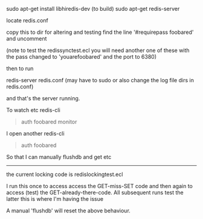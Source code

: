 sudo apt-get install libhiredis-dev   (to build)
sudo apt-get redis-server

locate redis.conf

copy this to dir for altering and testing
find the line '#requirepass foobared' and uncomment

(note to test the redissynctest.ecl you will need another one of these with
the pass changed to 'youarefoobared' and the port to 6380)

then to run

redis-server redis.conf (may have to sudo or also change the log file dirs in redis.conf)

and that's the server running.

To watch etc
redis-cli
> auth foobared
>monitor

I open another
redis-cli
>auth foobared

So that I can manually flushdb and get etc


-------------------------------------------------
the current locking code is redislockingtest.ecl 

I run this once to access access the GET-miss-SET code and then again to access (test) the GET-already-there-code.
All subsequent runs test the latter
this is where I'm having the issue

A manual 'flushdb' will reset the above behaviour.
